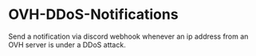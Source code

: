 # OVH-DDoS-Notifications
Send a notification via discord webhook whenever an ip address from an OVH server is under a DDoS attack.
